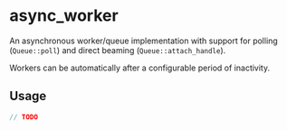# async_worker

An asynchronous worker/queue implementation with support for polling (`Queue::poll`) and direct beaming
(`Queue::attach_handle`).

Workers can be automatically after a configurable period of inactivity.

## Usage

```rust
// TODO
```
